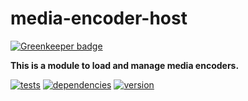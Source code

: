 # media-encoder-host

[![Greenkeeper badge](https://badges.greenkeeper.io/chrisguttandin/media-encoder-host.svg)](https://greenkeeper.io/)

**This is a module to load and manage media encoders.**

[![tests](https://img.shields.io/travis/chrisguttandin/media-encoder-host/master.svg?style=flat-square)](https://travis-ci.org/chrisguttandin/media-encoder-host)
[![dependencies](https://img.shields.io/david/chrisguttandin/media-encoder-host.svg?style=flat-square)](https://www.npmjs.com/package/media-encoder-host)
[![version](https://img.shields.io/npm/v/media-encoder-host.svg?style=flat-square)](https://www.npmjs.com/package/media-encoder-host)

